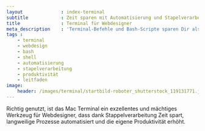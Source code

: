```yaml
---
layout              : index-terminal
subtitle            : Zeit sparen mit Automatisierung und Stapelverarbeitung
title               : Terminal für Webdesigner
meta_description    : 'Terminal-Befehle und Bash-Scripte sparen Dir als Webdesigner viel Zeit und Arbeit. Dieser Leitfaden zeigt wie das Terminal Deine Arbeit erleichtert.'
tags :
    - terminal
    - webdesign
    - bash
    - shell
    - automatisierung
    - stapelverarbeitung
    - produktivität
    - leitfaden
image:
    header: /images/terminal/startbild-roboter_shutterstock_119131771.jpg
---
```

Richtig genutzt, ist das Mac Terminal ein exzellentes und mächtiges Werkzeug für Webdesigner, dass dank Stappelverarbeitung Zeit spart, langweilige Prozesse automatisiert und die eigene Produktivität erhöht.
<!-- readmore -->

